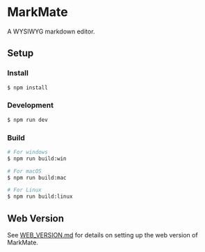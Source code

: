 # MarkMate

A WYSIWYG markdown editor.

## Setup

### Install

```bash
$ npm install
```

### Development

```bash
$ npm run dev
```

### Build

```bash
# For windows
$ npm run build:win

# For macOS
$ npm run build:mac

# For Linux
$ npm run build:linux
```

## Web Version

See [WEB_VERSION.md](WEB_VERSION.md) for details on setting up the web version of MarkMate.
